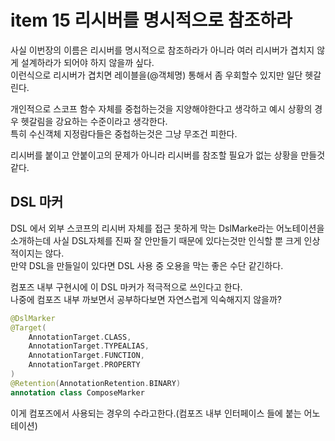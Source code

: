 # item 15 리시버를 명시적으로 참조하라

사실 이번장의 이름은 리시버를 명시적으로 참조하라가 아니라 여러 리시버가 겹치지 않게 설계하라가 되어야 하지 않을까 싶다.  
이런식으로 리시버가 겹치면 레이블을(@객체명) 통해서 좀 우회할수 있지만 일단 헷갈린다.  

개인적으로 스코프 함수 자체를 중첩하는것을 지양해야한다고 생각하고 예시 상황의 경우 헷갈림을 강요하는 수준이라고 생각한다.  
특히 수신객체 지정람다들은 중첩하는것은 그냥 무조건 피한다.

리시버를 붙이고 안붙이고의 문제가 아니라 리시버를 참조할 필요가 없는 상황을 만들것 같다.

## DSL 마커
DSL 에서 외부 스코프의 리시버 자체를 접근 못하게 막는 
DslMarke라는 어노테이션을 소개하는데 사실 DSL자체를 진짜 잘 안만들기 때문에 있다는것만 인식할 뿐 크게 인상적이지는 않다.  
만약 DSL을 만들일이 있다면 DSL 사용 중 오용을 막는 좋은 수단 같긴하다.

컴포즈 내부 구현시에 이 DSL 마커가 적극적으로 쓰인다고 한다.  
나중에 컴포즈 내부 까보면서 공부하다보면 자연스럽게 익숙해지지 않을까?

```kotlin
@DslMarker
@Target(
    AnnotationTarget.CLASS,
    AnnotationTarget.TYPEALIAS,
    AnnotationTarget.FUNCTION,
    AnnotationTarget.PROPERTY
)
@Retention(AnnotationRetention.BINARY)
annotation class ComposeMarker
```
이게 컴포즈에서 사용되는 경우의 수라고한다.(컴포즈 내부 인터페이스 들에 붙는 어노테이션)
